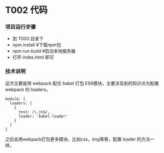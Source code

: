 # T002 代码

### 项目运行步骤

- 到 T003 目录下
- npm install  #下载npm包
- npm run build  #启动本地服务器
- 打开 index.html 即可

### 技术说明

这次主要是用 webpack 配合 babel 打包 ES6模块，主要涉及到的知识点为配置 webpack 的 loaders。

```
module: {
  loaders: [
    {
      test: /\.js$/,
      loader: 'babel-loader'
    }
  ]
}
```

之后会用webpack打包更多模块，比如css，img等等，配置 loader 的方法一样。
